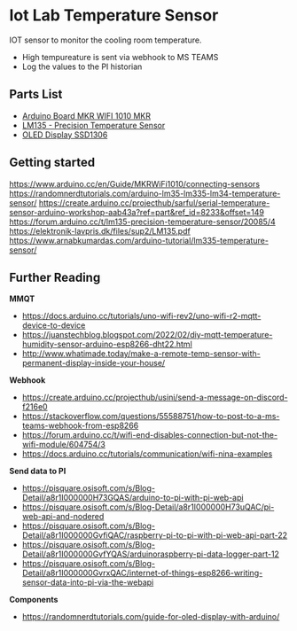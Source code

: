# Iot Lab Temperature Sensor

IOT sensor to monitor the cooling room temperature.
* High tempureature is sent via webhook to MS TEAMS
* Log the values to the PI historian


## Parts List  

- [Arduino Board MKR WIFI 1010 MKR](https://www.computersalg.dk/i/4892362/arduino-mkr-wifi-1010-arm-cortex-m0-48-mhz-0-256-mb-32-kb-arduino-25-x-61-5-mm)  
- [LM135 - Precision Temperature Sensor](https://elektronik-lavpris.dk/p100429/lm335az-temp-sensor-40-100c-to92-05)  
- [OLED Display SSD1306](https://elektronik-lavpris.dk/p143602/modu0052-ssd1306-128x64-pixel-uoled-display-module-blue/)



## Getting started  
 

https://www.arduino.cc/en/Guide/MKRWiFi1010/connecting-sensors  
https://randomnerdtutorials.com/arduino-lm35-lm335-lm34-temperature-sensor/
https://create.arduino.cc/projecthub/sarful/serial-temperature-sensor-arduino-workshop-aab43a?ref=part&ref_id=8233&offset=149  
https://forum.arduino.cc/t/lm135-precision-temperature-sensor/20085/4
https://elektronik-lavpris.dk/files/sup2/LM135.pdf
https://www.arnabkumardas.com/arduino-tutorial/lm335-temperature-sensor/

## Further Reading

**MMQT**  
- https://docs.arduino.cc/tutorials/uno-wifi-rev2/uno-wifi-r2-mqtt-device-to-device  
- https://juanstechblog.blogspot.com/2022/02/diy-mqtt-temperature-humidity-sensor-arduino-esp8266-dht22.html
- http://www.whatimade.today/make-a-remote-temp-sensor-with-permanent-display-inside-your-house/

**Webhook**  
- https://create.arduino.cc/projecthub/usini/send-a-message-on-discord-f216e0
- https://stackoverflow.com/questions/55588751/how-to-post-to-a-ms-teams-webhook-from-esp8266
- https://forum.arduino.cc/t/wifi-end-disables-connection-but-not-the-wifi-module/604754/3
- https://docs.arduino.cc/tutorials/communication/wifi-nina-examples

**Send data to PI**  
- https://pisquare.osisoft.com/s/Blog-Detail/a8r1I000000H73GQAS/arduino-to-pi-with-pi-web-api
- https://pisquare.osisoft.com/s/Blog-Detail/a8r1I000000H73uQAC/pi-web-api-and-nodered
- https://pisquare.osisoft.com/s/Blog-Detail/a8r1I000000GvfiQAC/raspberry-pi-to-pi-with-pi-web-api-part-22
- https://pisquare.osisoft.com/s/Blog-Detail/a8r1I000000GvfYQAS/arduinoraspberry-pi-data-logger-part-12
- https://pisquare.osisoft.com/s/Blog-Detail/a8r1I000000GvrxQAC/internet-of-things-esp8266-writing-sensor-data-into-pi-via-the-webapi


**Components**  
- https://randomnerdtutorials.com/guide-for-oled-display-with-arduino/ 
